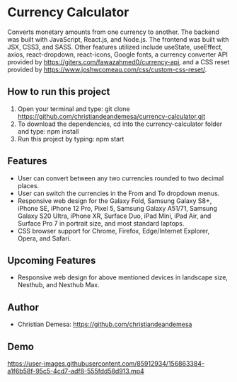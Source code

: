 # Currency Calculator
Converts monetary amounts from one currency to another. The backend was built with JavaScript, React.js, and Node.js. The frontend was built with JSX, CSS3, and SASS. Other features utilized include useState, useEffect, axios, react-dropdown, react-icons, Google fonts, a currency converter API provided by https://giters.com/fawazahmed0/currency-api, and a CSS reset provided by https://www.joshwcomeau.com/css/custom-css-reset/.

## How to run this project
1. Open your terminal and type: git clone https://github.com/christiandeandemesa/currency-calculator.git
2. To download the dependencies, cd into the currency-calculator folder and type: npm install
3. Run this project by typing: npm start

## Features
- User can convert between any two currencies rounded to two decimal places.
- User can switch the currencies in the From and To dropdown menus.
- Responsive web design for the Galaxy Fold, Samsung Galaxy S8+, iPhone SE, iPhone 12 Pro, Pixel 5, Samsung Galaxy A51/71, Samsung Galaxy S20 Ultra, iPhone XR, Surface Duo, iPad Mini, iPad Air, and Surface Pro 7 in portrait size, and most standard laptops.
- CSS browser support for Chrome, Firefox, Edge/Internet Explorer, Opera, and Safari.

## Upcoming Features
- Responsive web design for above mentioned devices in landscape size, Nesthub, and Nesthub Max.

## Author
- Christian Demesa: https://github.com/christiandeandemesa

## Demo

https://user-images.githubusercontent.com/85912934/156863384-a1f6b58f-95c5-4cd7-adf8-555fdd58d913.mp4

